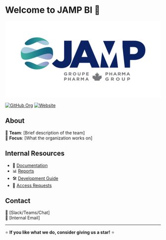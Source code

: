 # Welcome to JAMP BI 👋
![Organization Logo](../assets/images/JAMP-GROUPE-PHARMA-LOGO-BILINGUE.png)


[![GitHub Org](https://img.shields.io/badge/GitHub-JAMP%20BI-blue?style=flat&logo=github)](https://github.com/JAMP-BI-Team)
[![Website](https://img.shields.io/badge/Website-Visit-blue?style=flat&logo=web)](https://www.jamppharma.ca/)   

## About  
🔹 **Team**: [Brief description of the team]  
🚀 **Focus**: [What the organization works on]  


## Internal Resources  
- 📄 [Documentation](#)  
- 📊 [Reports](#)  
- 🛠️ [Development Guide](#)  
- 🔐 [Access Requests](#)  

## Contact  
💬 [Slack/Teams/Chat]  
📧 [Internal Email]  


---  
⭐ **If you like what we do, consider giving us a star!** ⭐  
